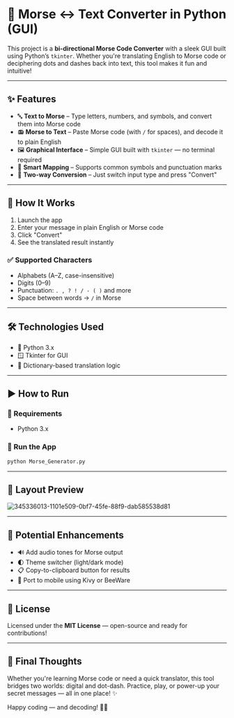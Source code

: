 
# 🔁 Morse ↔️ Text Converter in Python (GUI)

This project is a **bi-directional Morse Code Converter** with a sleek GUI built using Python’s `tkinter`. Whether you're translating English to Morse code or deciphering dots and dashes back into text, this tool makes it fun and intuitive!

---

## ✨ Features

- 🔤 **Text to Morse** – Type letters, numbers, and symbols, and convert them into Morse code
- 📻 **Morse to Text** – Paste Morse code (with `/` for spaces), and decode it to plain English
- 🖼️ **Graphical Interface** – Simple GUI built with `tkinter` — no terminal required
- 🧠 **Smart Mapping** – Supports common symbols and punctuation marks
- 🔁 **Two-way Conversion** – Just switch input type and press "Convert"

---

## 🧠 How It Works

1. Launch the app
2. Enter your message in plain English or Morse code
3. Click "Convert"
4. See the translated result instantly

### ✅ Supported Characters

- Alphabets (A–Z, case-insensitive)
- Digits (0–9)
- Punctuation: `. , ? ! / - ( )` and more
- Space between words → `/` in Morse

---

## 🛠 Technologies Used

- 🐍 Python 3.x
- 🪟 Tkinter for GUI
- 📘 Dictionary-based translation logic

---

## ▶️ How to Run

### 🔧 Requirements

- Python 3.x

### 🚀 Run the App

```bash
python Morse_Generator.py
```

---

## 🧩 Layout Preview

![345336013-1101e509-0bf7-45fe-88f9-dab585538d81](https://github.com/user-attachments/assets/a2696852-1a5d-4071-88f1-f58cab5c7658)

---

## 🌱 Potential Enhancements

- 🔊 Add audio tones for Morse output
- 🌓 Theme switcher (light/dark mode)
- 📋 Copy-to-clipboard button for results
- 📱 Port to mobile using Kivy or BeeWare

---

## 📜 License

Licensed under the **MIT License** — open-source and ready for contributions!

---

## 🔭 Final Thoughts

Whether you're learning Morse code or need a quick translator, this tool bridges two worlds: digital and dot-dash. Practice, play, or power-up your secret messages — all in one place! ✨

Happy coding — and decoding! 📡🔠
